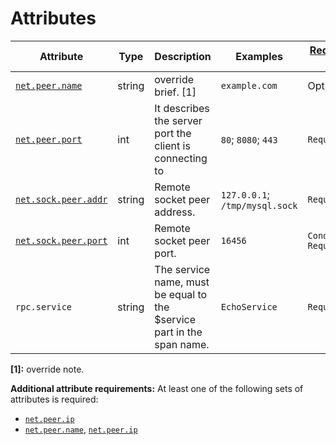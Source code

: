 # Attributes

<!-- semconv grpc.client(full) -->
| Attribute  | Type | Description  | Examples  | [Requirement Level](https://opentelemetry.io/docs/specs/semconv/general/attribute-requirement-level/) |
|---|---|---|---|---|
| [`net.peer.name`](input_general.md) | string | override brief. [1] | `example.com` | Opt-In |
| [`net.peer.port`](input_general.md) | int | It describes the server port the client is connecting to | `80`; `8080`; `443` | `Required` |
| [`net.sock.peer.addr`](input_general.md) | string | Remote socket peer address. | `127.0.0.1`; `/tmp/mysql.sock` | `Required` |
| [`net.sock.peer.port`](input_general.md) | int | Remote socket peer port. | `16456` | `Conditionally Required` <condition> |
| `rpc.service` | string | The service name, must be equal to the $service part in the span name. | `EchoService` | `Required` |

**[1]:** override note.

**Additional attribute requirements:** At least one of the following sets of attributes is required:

* [`net.peer.ip`](input_general.md)
* [`net.peer.name`](input_general.md), [`net.peer.ip`](input_general.md)
<!-- endsemconv -->
